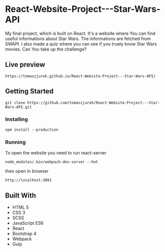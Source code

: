 # React-Website-Project---Star-Wars-API
My final project, which is built on React. It's a website where You can find useful informations about Star Wars. The informations are fetched from SWAPI. I also made a quiz where you can see if you truely know Star Wars movies. Can You take up the challenge?

## Live preview
```
https://tomaszjurek.github.io/React-Website-Project---Star-Wars-API/
```

## Getting Started
```
git clone https://github.com/tomaszjurek/React-Website-Project---Star-Wars-API.git
```

### Installing
```
npm install --production
```

### Running
To open the website you need to run react-server
```
node_modules/.bin/webpack-dev-server --hot
```
then open in browser
```
http://localhost:3001
```

## Built With
* HTML 5
* CSS 3
* SCSS
* JavaScript ES6
* React
* Bootstrap 4
* Webpack
* Gulp
